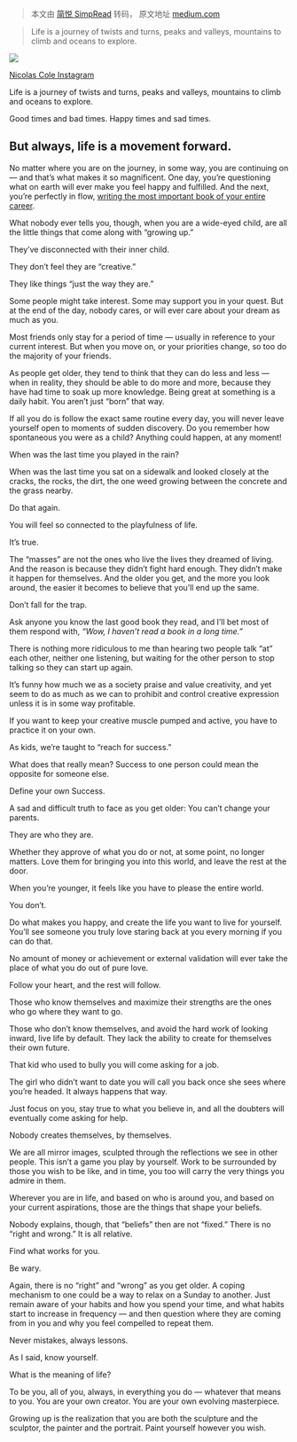 > 本文由 [简悦 SimpRead](http://ksria.com/simpread/) 转码， 原文地址 [medium.com](https://medium.com/better-advice/20-things-most-people-learn-too-late-in-life-23674cdbd75c)

> Life is a journey of twists and turns, peaks and valleys, mountains to climb and oceans to explore.

![](https://miro.medium.com/max/1400/1*BO36vszZiTsOZl0EU6lwLA.jpeg)

[Nicolas Cole Instagram](https://www.instagram.com/nicolascole77/?hl=en)

Life is a journey of twists and turns, peaks and valleys, mountains to climb and oceans to explore.

Good times and bad times. Happy times and sad times.

But always, life is a movement forward.
---------------------------------------

No matter where you are on the journey, in some way, you are continuing on — and that’s what makes it so magnificent. One day, you’re questioning what on earth will ever make you feel happy and fulfilled. And the next, you’re perfectly in flow, [writing the most important book of your entire career](https://amzn.to/3ktk6k6).

What nobody ever tells you, though, when you are a wide-eyed child, are all the little things that come along with “growing up.”

They’ve disconnected with their inner child.

They don’t feel they are “creative.”

They like things “just the way they are.”

Some people might take interest. Some may support you in your quest. But at the end of the day, nobody cares, or will ever care about your dream as much as you.

Most friends only stay for a period of time — usually in reference to your current interest. But when you move on, or your priorities change, so too do the majority of your friends.

As people get older, they tend to think that they can do less and less — when in reality, they should be able to do more and more, because they have had time to soak up more knowledge. Being great at something is a daily habit. You aren’t just “born” that way.

If all you do is follow the exact same routine every day, you will never leave yourself open to moments of sudden discovery. Do you remember how spontaneous you were as a child? Anything could happen, at any moment!

When was the last time you played in the rain?

When was the last time you sat on a sidewalk and looked closely at the cracks, the rocks, the dirt, the one weed growing between the concrete and the grass nearby.

Do that again.

You will feel so connected to the playfulness of life.

It’s true.

The “masses” are not the ones who live the lives they dreamed of living. And the reason is because they didn’t fight hard enough. They didn’t make it happen for themselves. And the older you get, and the more you look around, the easier it becomes to believe that you’ll end up the same.

Don’t fall for the trap.

Ask anyone you know the last good book they read, and I’ll bet most of them respond with, _“Wow, I haven’t read a book in a long time.”_

There is nothing more ridiculous to me than hearing two people talk “at” each other, neither one listening, but waiting for the other person to stop talking so they can start up again.

It’s funny how much we as a society praise and value creativity, and yet seem to do as much as we can to prohibit and control creative expression unless it is in some way profitable.

If you want to keep your creative muscle pumped and active, you have to practice it on your own.

As kids, we’re taught to “reach for success.”

What does that really mean? Success to one person could mean the opposite for someone else.

Define your own Success.

A sad and difficult truth to face as you get older: You can’t change your parents.

They are who they are.

Whether they approve of what you do or not, at some point, no longer matters. Love them for bringing you into this world, and leave the rest at the door.

When you’re younger, it feels like you have to please the entire world.

You don’t.

Do what makes you happy, and create the life you want to live for yourself. You’ll see someone you truly love staring back at you every morning if you can do that.

No amount of money or achievement or external validation will ever take the place of what you do out of pure love.

Follow your heart, and the rest will follow.

Those who know themselves and maximize their strengths are the ones who go where they want to go.

Those who don’t know themselves, and avoid the hard work of looking inward, live life by default. They lack the ability to create for themselves their own future.

That kid who used to bully you will come asking for a job.

The girl who didn’t want to date you will call you back once she sees where you’re headed. It always happens that way.

Just focus on you, stay true to what you believe in, and all the doubters will eventually come asking for help.

Nobody creates themselves, by themselves.

We are all mirror images, sculpted through the reflections we see in other people. This isn’t a game you play by yourself. Work to be surrounded by those you wish to be like, and in time, you too will carry the very things you admire in them.

Wherever you are in life, and based on who is around you, and based on your current aspirations, those are the things that shape your beliefs.

Nobody explains, though, that “beliefs” then are not “fixed.” There is no “right and wrong.” It is all relative.

Find what works for you.

Be wary.

Again, there is no “right” and “wrong” as you get older. A coping mechanism to one could be a way to relax on a Sunday to another. Just remain aware of your habits and how you spend your time, and what habits start to increase in frequency — and then question where they are coming from in you and why you feel compelled to repeat them.

Never mistakes, always lessons.

As I said, know yourself.

What is the meaning of life?

To be you, all of you, always, in everything you do — whatever that means to you. You are your own creator. You are your own evolving masterpiece.

Growing up is the realization that you are both the sculpture and the sculptor, the painter and the portrait. Paint yourself however you wish.